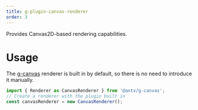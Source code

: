 ```yaml
---
title: g-plugin-canvas-renderer
order: 3
---
```


Provides Canvas2D-based rendering capabilities.

# Usage

The [g-canvas](/en/docs/api/renderer/canvas) renderer is built in by default, so there is no need to introduce it manually.

```js
import { Renderer as CanvasRenderer } from '@antv/g-canvas';
// Create a renderer with the plugin built in
const canvasRenderer = new CanvasRenderer();
```
